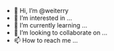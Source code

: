 - 👋 Hi, I’m @weiterry
- 👀 I’m interested in ...
- 🌱 I’m currently learning ...
- 💞️ I’m looking to collaborate on ...
- 📫 How to reach me ...

<!---
weiterry/weiterry is a ✨ special ✨ repository because its `README.md` (this file) appears on your GitHub profile.
You can click the Preview link to take a look at your changes.
--->
